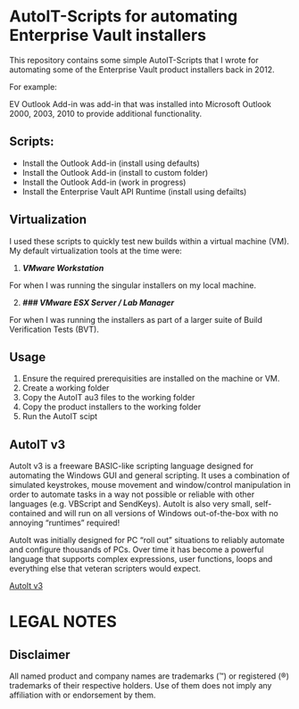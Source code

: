 # AutoIT-Scripts for automating Enterprise Vault installers

This repository contains some simple AutoIT-Scripts that I wrote for automating some of the Enterprise Vault product installers back in 2012.

For example:

EV Outlook Add-in was add-in that was installed into Microsoft Outlook 2000, 2003, 2010 to provide additional functionality.

## Scripts:

- Install the Outlook Add-in (install using defaults)
- Install the Outlook Add-in (install to custom folder)
- Install the Outlook Add-in (work in progress)
- Install the Enterprise Vault API Runtime (install using defailts)

## Virtualization

I used these scripts to quickly test new builds within a virtual machine (VM). My default virtualization tools at the time were:

1. ***VMware Workstation***

For when I was running the singular installers on my local machine.

2. ***### VMware ESX Server / Lab Manager***

For when I was running the installers as part of a larger suite of Build Verification Tests (BVT).

## Usage

1. Ensure the required prerequisities are installed on the machine or VM.
2. Create a working folder
3. Copy the AutoIT au3 files to the working folder
4. Copy the product installers to the working folder
5. Run the AutoIT scipt 

## AutoIT v3

AutoIt v3 is a freeware BASIC-like scripting language designed for automating the Windows GUI and general scripting. It uses a combination of simulated keystrokes, mouse movement and window/control manipulation in order to automate tasks in a way not possible or reliable with other languages (e.g. VBScript and SendKeys). AutoIt is also very small, self-contained and will run on all versions of Windows out-of-the-box with no annoying “runtimes” required!

AutoIt was initially designed for PC “roll out” situations to reliably automate and configure thousands of PCs. Over time it has become a powerful language that supports complex expressions, user functions, loops and everything else that veteran scripters would expect.

[AutoIt v3](https://www.autoitscript.com/site/autoit/downloads/)


# LEGAL NOTES
## Disclaimer
All named product and company names are trademarks (™) or registered (®) trademarks of their respective holders. Use of them does not imply any affiliation with or endorsement by them.

